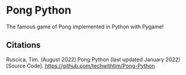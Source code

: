 # Pong Python

The famous game of Pong implemented in Python with Pygame!

## Citations
Ruscica, Tim. (August 2022) Pong Python (last updated January 2022)[Source Code]. https://github.com/techwithtim/Pong-Python
